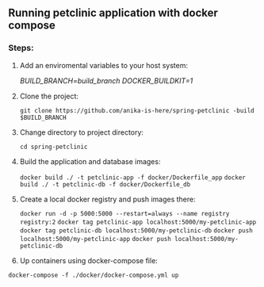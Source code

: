 ## Running petclinic application with docker compose

### Steps:

1) Add an enviromental variables to your host system: 

	*BUILD_BRANCH=build_branch
	DOCKER_BUILDKIT=1*

2) Clone the project:

	```git clone https://github.com/anika-is-here/spring-petclinic -build $BUILD_BRANCH```

3) Change directory to project directory:

	```cd spring-petclinic```

3) Build the application and database images: 

	```docker build ./ -t petclinic-app -f docker/Dockerfile_app```
	```docker build ./ -t petclinic-db -f docker/Dockerfile_db```

4) Create a local docker registry and push images there:

	```docker run -d -p 5000:5000 --restart=always --name registry registry:2```
	```docker tag petclinic-app localhost:5000/my-petclinic-app```
	```docker tag petclinic-db localhost:5000/my-petclinic-db```
	```docker push localhost:5000/my-petclinic-app```
	```docker push localhost:5000/my-petclinic-db```

5) Up containers using docker-compose file:

```docker-compose -f ./docker/docker-compose.yml up```